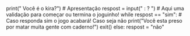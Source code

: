 print(" Você é o kira?") # Apresentação
respost = input(" : ? ") # Aqui uma validação para começar ou termina o joguinho!
while respost == "sim":  # Caso responda sim o jogo acabará! Caso seja não
    print("Você esta preso por matar muita gente com caderno!")
    exit()
else:
    respost = "não"

